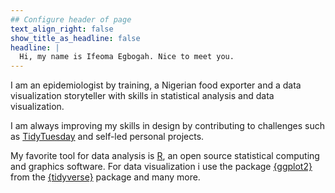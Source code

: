 ```yaml
---
## Configure header of page
text_align_right: false
show_title_as_headline: false
headline: |
  Hi, my name is Ifeoma Egbogah. Nice to meet you.
---
```


<!-- this is a subheadline -->
I am an epidemiologist by training, a Nigerian food exporter and a data visualization storyteller with skills in statistical analysis and data visualization. 

I am always improving my skills in design  by contributing to challenges such as [TidyTuesday](https://github.com/symplyelah/Tidytuesday) and self-led personal projects.

My favorite tool for data analysis is [R](https://www.r-project.org/about.html), an open source statistical computing and graphics software. For data visualization i use the package [{ggplot2}](https://ggplot2.tidyverse.org/) from the [{tidyverse}](https://www.tidyverse.org/) package and many more.

